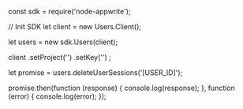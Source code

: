 const sdk = require('node-appwrite');

// Init SDK
let client = new Users.Client();

let users = new sdk.Users(client);

client
    .setProject('')
    .setKey('')
;

let promise = users.deleteUserSessions('[USER_ID]');

promise.then(function (response) {
    console.log(response);
}, function (error) {
    console.log(error);
});